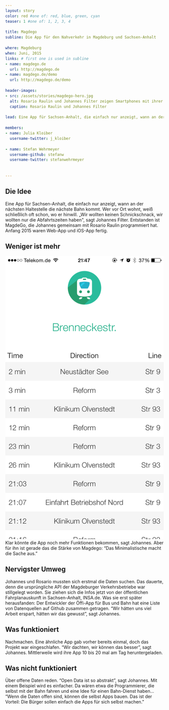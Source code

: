 ```yaml
---
layout: story
color: red #one of: red, blue, green, cyan
teaser: 1 #one of: 1, 2, 3, 4 

title: Magdego
subline: Die App für den Nahverkehr in Magdeburg und Sachsen-Anhalt

where: Magdeburg
when: Juni, 2015
links: # first one is used in subline
- name: magdego.de
  url: http://magdego.de
- name: magdego.de/demo
  url: http://magdego.de/demo

header-images:
- src: /assets/stories/magdego-hero.jpg
  alt: Rosario Raulin und Johannes Filter zeigen Smartphones mit ihrer App vor einer Strassenbahn
  caption: Rosario Raulin und Johannes Filter

lead: Eine App für Sachsen-Anhalt, die einfach nur anzeigt, wann an der nächsten Haltestelle die nächste Bahn kommt. Wer vor Ort wohnt, weiß schließlich oft schon, wo er hinwill. „Wir wollten keinen Schnickschnack, wir wollten nur die Abfahrtszeiten haben", sagt Johannes Filter. Entstanden ist MagdeGo, die Johannes gemeinsam mit Rosario Raulin programmiert hat. Anfang 2015 waren Web-App und iOS-App fertig.

members:
- name: Julia Kloiber
  username-twitter: j_kloiber

- name: Stefan Wehrmeyer
  username-github: stefanw
  username-twitter: stefanwehrmeyer‎


---
```

## Die Idee
Eine App für Sachsen-Anhalt, die einfach nur anzeigt, wann an der nächsten Haltestelle die nächste Bahn kommt. Wer vor Ort wohnt, weiß schließlich oft schon, wo er hinwill. „Wir wollten keinen Schnickschnack, wir wollten nur die Abfahrtszeiten haben", sagt Johannes Filter. Entstanden ist MagdeGo, die Johannes gemeinsam mit Rosario Raulin programmiert hat. Anfang 2015 waren Web-App und iOS-App fertig.

## Weniger ist mehr
<div class="inline-image inline-image__portrait inline-image__right">
	<img src="/assets/stories/magdego-screenshot.png" alt="Screenshot der Magdego App" class="img-responsive">
</div>
Klar könnte die App noch mehr Funktionen bekommen, sagt Johannes. Aber für ihn ist gerade das die Stärke von Magdego: “Das Minimalistische macht die Sache aus.”

## Nervigster Umweg 
Johannes und Rosario mussten sich erstmal die Daten suchen. Das dauerte, denn die ursprüngliche API der Magdeburger Verkehrsbetriebe war stillgelegt worden. Sie ziehen sich die Infos jetzt von der öffentlichen Fahrplanauskunft in Sachsen-Anhalt, INSA.de. Was sie erst später herausfanden: Der Entwickler der Öffi-App für Bus und Bahn hat eine Liste von Datenquellen auf Github zusammen getragen. “Wir hätten uns viel Arbeit erspart, hätten wir das gewusst”, sagt Johannes.

## Was funktioniert
Nachmachen. Eine ähnliche App gab vorher bereits einmal, doch das Projekt war eingeschlafen. “Wir dachten, wir können das besser”, sagt Johannes. Mittlerweile wird ihre App 10 bis 20 mal am Tag heruntergeladen.

## Was nicht funktioniert 
Über offene Daten reden. “Open Data ist so abstrakt”, sagt Johannes. Mit einem Beispiel wird es einfacher. Da wären etwa die Programmierer, die selbst mit der Bahn fahren und eine Idee für einen Bahn-Dienst haben… “Wenn die Daten offen sind, können die selbst Apps bauen. Das ist der Vorteil: Die Bürger sollen einfach die Apps für sich selbst machen.”